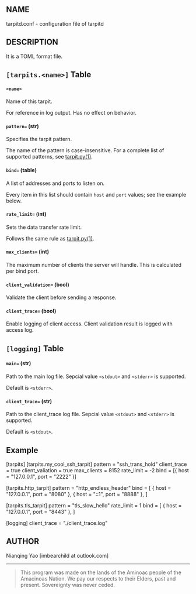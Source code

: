 ## NAME

tarpitd.conf - configuration file of tarpitd

## DESCRIPTION

It is a TOML format file.

## `[tarpits.<name>]` Table

#### `<name>`

Name of this tarpit.

For reference in log output. Has no effect on behavior.

#### `pattern=` (str)

Specifies the tarpit pattern.

The name of the pattern is case-insensitive. For a complete list of supported patterns, see [tarpit.py(1)](./tarpitd.py.1.md).

#### `bind=` (table)

A list of addresses and ports to listen on.

Every item in this list should contain `host` and `port` values; see the example below.

#### `rate_limit=` (int)

Sets the data transfer rate limit.

Follows the same rule as [tarpit.py(1)](./tarpitd.py.1.md).

#### `max_clients=` (int)

The maximum number of clients the server will handle. This is calculated per bind port.

#### `client_validation=` (bool)

Validate the client before sending a response. 

#### `client_trace=` (bool)

Enable logging of client access. Client validation result is logged with access log.

## `[logging]` Table

#### `main=` (str)

Path to the main log file. Sepcial value `<stdout>` and `<stderr>` is supported.

Default is `<stderr>`.

#### `client_trace=` (str)

Path to the client_trace log file. Sepcial value `<stdout>` and `<stderr>` is supported.

Default is `<stdout>`.


## Example

  [tarpits]
  [tarpits.my_cool_ssh_tarpit]
  pattern = "ssh_trans_hold"
  client_trace = true
  client_valiation = true
  max_clients = 8152
  rate_limit = -2
  bind = [{ host = "127.0.0.1", port = "2222" }]

  [tarpits.http_tarpit]
  pattern = "http_endless_header"
  bind = [
    { host = "127.0.0.1", port = "8080" },
    { host = "::1", port = "8888" },
  ]

  [tarpits.tls_tarpit]
  pattern = "tls_slow_hello"
  rate_limit = 1
  bind = [
    { host = "127.0.0.1", port = "8443" },
  ]

  [logging]
  client_trace = "./client_trace.log"

## AUTHOR

Nianqing Yao [imbearchild at outlook.com]

------

> This program was made on the lands of
  the Aminoac people of the Amacinoas Nation. 
  We pay our respects to their Elders, past and present. 
  Sovereignty was never ceded.
